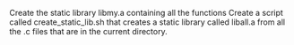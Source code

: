 Create the static library libmy.a containing all the functions
Create a script called create_static_lib.sh that creates a static library called liball.a from all the .c files that are in the current directory.
